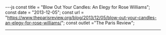 ---js
const title = "Blow Out Your Candles: An Elegy for Rose Williams";
const date = "2013-12-05";
const url = "https://www.theparisreview.org/blog/2013/12/05/blow-out-your-candles-an-elegy-for-rose-williams/";
const outlet ="The Paris Review";

---

